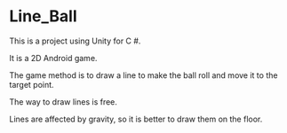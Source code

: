 # Line_Ball

This is a project using Unity for C #.

It is a 2D Android game.



The game method is to draw a line to make the ball roll and move it to the target point.

The way to draw lines is free.

Lines are affected by gravity, so it is better to draw them on the floor.
